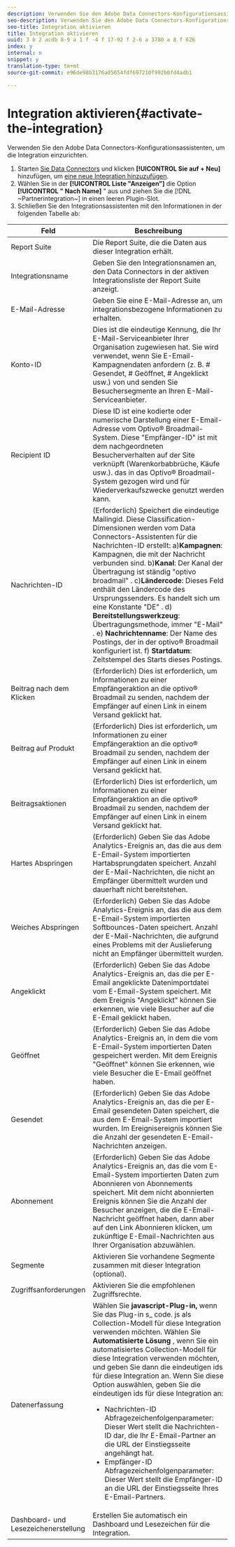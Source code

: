 ```yaml
---
description: Verwenden Sie den Adobe Data Connectors-Konfigurationsassistenten, um die Integration einzurichten.
seo-description: Verwenden Sie den Adobe Data Connectors-Konfigurationsassistenten, um die Integration einzurichten.
seo-title: Integration aktivieren
title: Integration aktivieren
uuid: 3 b 2 acdb 8-9 a 1 f -4 f 17-92 f 2-6 a 3780 a 8 f 626
index: y
internal: n
snippet: y
translation-type: tm+mt
source-git-commit: e96de98b3176a05654fdf697210f992b0fd4adb1

---
```



# Integration aktivieren{#activate-the-integration}

Verwenden Sie den Adobe Data Connectors-Konfigurationsassistenten, um die Integration einzurichten.

1. Starten [Sie Data Connectors](https://marketing.adobe.com/resources/help/en_US/genesis/c_overview.html) und klicken **[!UICONTROL Sie auf + Neu]** hinzufügen, um [eine neue Integration hinzuzufügen](https://marketing.adobe.com/resources/help/en_US/genesis/t_add_integration.html).
1. Wählen Sie in der **[!UICONTROL Liste "Anzeigen"]** die Option **[!UICONTROL " Nach Name]** " aus und ziehen Sie die [!DNL ~Partnerintegration~] in einen leeren Plugin-Slot.
1. Schließen Sie den Integrationsassistenten mit den Informationen in der folgenden Tabelle ab:

| Feld | Beschreibung |
|--- |--- |
| Report Suite | Die Report Suite, die die Daten aus dieser Integration erhält. |
| Integrationsname | Geben Sie den Integrationsnamen an, den Data Connectors in der aktiven Integrationsliste der Report Suite anzeigt. |
| E-Mail-Adresse | Geben Sie eine E-Mail-Adresse an, um integrationsbezogene Informationen zu erhalten. |
| Konto-ID | Dies ist die eindeutige Kennung, die Ihr E-Mail-Serviceanbieter Ihrer Organisation zugewiesen hat. Sie wird verwendet, wenn Sie E-Email-Kampagnendaten anfordern (z. B. # Gesendet, # Geöffnet, # Angeklickt usw.) von und senden Sie Besuchersegmente an Ihren E-Mail-Serviceanbieter. |
| Recipient ID | Diese ID ist eine kodierte oder numerische Darstellung einer E-Email-Adresse vom Optivo® Broadmail-System. Diese "Empfänger-ID" ist mit dem nachgeordneten Besucherverhalten auf der Site verknüpft (Warenkorbabbrüche, Käufe usw.). das in das Optivo® Broadmail-System gezogen wird und für Wiederverkaufszwecke genutzt werden kann. |
| Nachrichten-ID | (Erforderlich) Speichert die eindeutige Mailingid. Diese Classification-Dimensionen werden vom Data Connectors-Assistenten für die Nachrichten-ID erstellt: a)**Kampagnen**: Kampagnen, die mit der Nachricht verbunden sind. b)**Kanal**: Der Kanal der Übertragung ist ständig "optivo broadmail" . c)**Ländercode**: Dieses Feld enthält den Ländercode des Ursprungssenders. Es handelt sich um eine Konstante "DE" . d) **Bereitstellungswerkzeug**: Übertragungsmethode, immer "E-Mail" . e) **Nachrichtenname**: Der Name des Postings, der in der optivo® Broadmail konfiguriert ist. f) **Startdatum**: Zeitstempel des Starts dieses Postings. |
| Beitrag nach dem Klicken | (Erforderlich) Dies ist erforderlich, um Informationen zu einer Empfängeraktion an die optivo® Broadmail zu senden, nachdem der Empfänger auf einen Link in einem Versand geklickt hat. |
| Beitrag auf Produkt | (Erforderlich) Dies ist erforderlich, um Informationen zu einer Empfängeraktion an die optivo® Broadmail zu senden, nachdem der Empfänger auf einen Link in einem Versand geklickt hat. |
| Beitragsaktionen | (Erforderlich) Dies ist erforderlich, um Informationen zu einer Empfängeraktion an die optivo® Broadmail zu senden, nachdem der Empfänger auf einen Link in einem Versand geklickt hat. |
| Hartes Abspringen | (Erforderlich) Geben Sie das Adobe Analytics-Ereignis an, das die aus dem E-Email-System importierten Hartabsprungdaten speichert. Anzahl der E-Mail-Nachrichten, die nicht an Empfänger übermittelt wurden und dauerhaft nicht bereitstehen. |
| Weiches Abspringen | (Erforderlich) Geben Sie das Adobe Analytics-Ereignis an, das die aus dem E-Email-System importierten Softbounces-Daten speichert. Anzahl der E-Mail-Nachrichten, die aufgrund eines Problems mit der Auslieferung nicht an Empfänger übermittelt wurden. |
| Angeklickt | (Erforderlich) Geben Sie das Adobe Analytics-Ereignis an, das die per E-Email angeklickte Datenimportdatei vom E-Email-System speichert. Mit dem Ereignis "Angeklickt" können Sie erkennen, wie viele Besucher auf die E-Email geklickt haben. |
| Geöffnet | (Erforderlich) Geben Sie das Adobe Analytics-Ereignis an, in dem die vom E-Email-System importierten Daten gespeichert werden. Mit dem Ereignis "Geöffnet" können Sie erkennen, wie viele Besucher die E-Email geöffnet haben. |
| Gesendet | (Erforderlich) Geben Sie das Adobe Analytics-Ereignis an, das die per E-Email gesendeten Daten speichert, die aus dem E-Email-System importiert wurden. Im Ereignisereignis können Sie die Anzahl der gesendeten E-Email-Nachrichten anzeigen. |
| Abonnement | (Erforderlich) Geben Sie das Adobe Analytics-Ereignis an, das die vom E-Email-System importierten Daten zum Abonnieren von Abonnements speichert. Mit dem nicht abonnierten Ereignis können Sie die Anzahl der Besucher anzeigen, die die E-Email-Nachricht geöffnet haben, dann aber auf den Link Abonnieren klicken, um zukünftige E-Email-Nachrichten aus Ihrer Organisation abzuwählen. |
| Segmente | Aktivieren Sie vorhandene Segmente zusammen mit dieser Integration (optional). |
| Zugriffsanforderungen | Aktivieren Sie die empfohlenen Zugriffsrechte. |
| Datenerfassung | Wählen Sie **javascript-Plug-in,** wenn Sie das Plug-in s_ code. js als Collection-Modell für diese Integration verwenden möchten. Wählen Sie **Automatisierte Lösung** , wenn Sie ein automatisiertes Collection-Modell für diese Integration verwenden möchten, und geben Sie dann die eindeutigen ids für diese Integration an. Wenn Sie diese Option auswählen, geben Sie die eindeutigen ids für diese Integration an:<ul><li>Nachrichten-ID Abfragezeichenfolgenparameter: Dieser Wert stellt die Nachrichten-ID dar, die Ihr E-Email-Partner an die URL der Einstiegsseite angehängt hat.</li><li>Empfänger-ID Abfragezeichenfolgenparameter: Dieser Wert stellt die Empfänger-ID an die URL der Einstiegsseite Ihres E-Email-Partners.</li></ul> |
| Dashboard- und Lesezeichenerstellung | Erstellen Sie automatisch ein Dashboard und Lesezeichen für die Integration. |